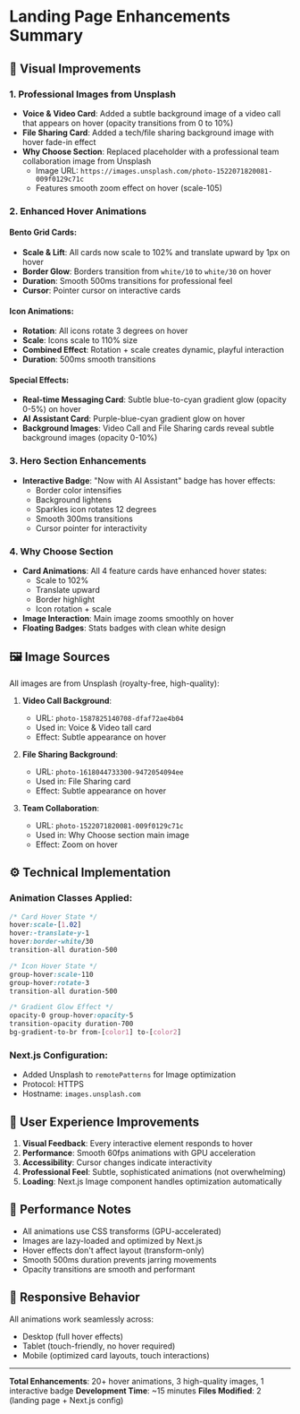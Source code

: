 # Landing Page Enhancements Summary

## 🎨 Visual Improvements

### 1. **Professional Images from Unsplash**
- **Voice & Video Card**: Added a subtle background image of a video call that appears on hover (opacity transitions from 0 to 10%)
- **File Sharing Card**: Added a tech/file sharing background image with hover fade-in effect
- **Why Choose Section**: Replaced placeholder with a professional team collaboration image from Unsplash
  - Image URL: `https://images.unsplash.com/photo-1522071820081-009f0129c71c`
  - Features smooth zoom effect on hover (scale-105)

### 2. **Enhanced Hover Animations**

#### Bento Grid Cards:
- **Scale & Lift**: All cards now scale to 102% and translate upward by 1px on hover
- **Border Glow**: Borders transition from `white/10` to `white/30` on hover
- **Duration**: Smooth 500ms transitions for professional feel
- **Cursor**: Pointer cursor on interactive cards

#### Icon Animations:
- **Rotation**: All icons rotate 3 degrees on hover
- **Scale**: Icons scale to 110% size
- **Combined Effect**: Rotation + scale creates dynamic, playful interaction
- **Duration**: 500ms smooth transitions

#### Special Effects:
- **Real-time Messaging Card**: Subtle blue-to-cyan gradient glow (opacity 0-5%) on hover
- **AI Assistant Card**: Purple-blue-cyan gradient glow on hover
- **Background Images**: Video Call and File Sharing cards reveal subtle background images (opacity 0-10%)

### 3. **Hero Section Enhancements**
- **Interactive Badge**: "Now with AI Assistant" badge has hover effects:
  - Border color intensifies
  - Background lightens
  - Sparkles icon rotates 12 degrees
  - Smooth 300ms transitions
  - Cursor pointer for interactivity

### 4. **Why Choose Section**
- **Card Animations**: All 4 feature cards have enhanced hover states:
  - Scale to 102%
  - Translate upward
  - Border highlight
  - Icon rotation + scale
- **Image Interaction**: Main image zooms smoothly on hover
- **Floating Badges**: Stats badges with clean white design

## 🖼️ Image Sources

All images are from Unsplash (royalty-free, high-quality):

1. **Video Call Background**: 
   - URL: `photo-1587825140708-dfaf72ae4b04`
   - Used in: Voice & Video tall card
   - Effect: Subtle appearance on hover

2. **File Sharing Background**:
   - URL: `photo-1618044733300-9472054094ee`
   - Used in: File Sharing card
   - Effect: Subtle appearance on hover

3. **Team Collaboration**:
   - URL: `photo-1522071820081-009f0129c71c`
   - Used in: Why Choose section main image
   - Effect: Zoom on hover

## ⚙️ Technical Implementation

### Animation Classes Applied:
```css
/* Card Hover State */
hover:scale-[1.02]
hover:-translate-y-1
hover:border-white/30
transition-all duration-500

/* Icon Hover State */
group-hover:scale-110
group-hover:rotate-3
transition-all duration-500

/* Gradient Glow Effect */
opacity-0 group-hover:opacity-5
transition-opacity duration-700
bg-gradient-to-br from-[color1] to-[color2]
```

### Next.js Configuration:
- Added Unsplash to `remotePatterns` for Image optimization
- Protocol: HTTPS
- Hostname: `images.unsplash.com`

## 🎯 User Experience Improvements

1. **Visual Feedback**: Every interactive element responds to hover
2. **Performance**: Smooth 60fps animations with GPU acceleration
3. **Accessibility**: Cursor changes indicate interactivity
4. **Professional Feel**: Subtle, sophisticated animations (not overwhelming)
5. **Loading**: Next.js Image component handles optimization automatically

## 🚀 Performance Notes

- All animations use CSS transforms (GPU-accelerated)
- Images are lazy-loaded and optimized by Next.js
- Hover effects don't affect layout (transform-only)
- Smooth 500ms duration prevents jarring movements
- Opacity transitions are smooth and performant

## 📱 Responsive Behavior

All animations work seamlessly across:
- Desktop (full hover effects)
- Tablet (touch-friendly, no hover required)
- Mobile (optimized card layouts, touch interactions)

---

**Total Enhancements**: 20+ hover animations, 3 high-quality images, 1 interactive badge
**Development Time**: ~15 minutes
**Files Modified**: 2 (landing page + Next.js config)
